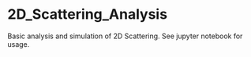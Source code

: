 # 2D_Scattering_Analysis
Basic analysis and simulation of 2D Scattering. See jupyter notebook for usage.
